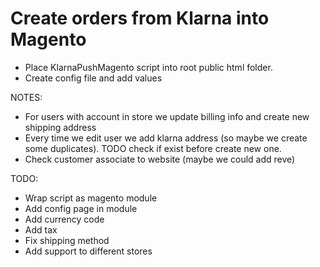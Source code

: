 # Create orders from Klarna into Magento

- Place KlarnaPushMagento script into root public html folder.
- Create config file and add values

NOTES:
- For users with account in store we update billing info and create new shipping address
- Every time we edit user we add klarna address (so maybe we create some duplicates). TODO check if exist before create new one.
- Check customer associate to website (maybe we could add reve)

TODO:
- Wrap script as magento module
- Add config page in module
- Add currency code
- Add tax
- Fix shipping method
- Add support to different stores

